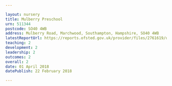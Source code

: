 ```yaml
---

layout: nursery
title: Mulberry Preschool
urn: 511344
postcode: SO40 4WB
address: Mulberry Road, Marchwood, Southampton, Hampshire, SO40 4WB
latestReportUrl: https://reports.ofsted.gov.uk/provider/files/2761619/urn/511344.pdf
teaching: 2
development: 2
leadership: 2
outcomes: 2
overall: 2
date: 01 April 2018 
datePublish: 22 February 2018

---
```

